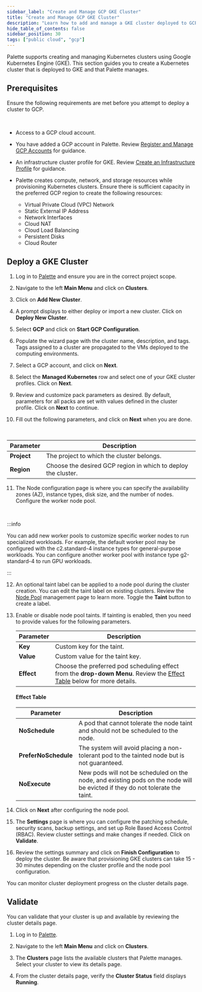 ```yaml
---
sidebar_label: "Create and Manage GCP GKE Cluster"
title: "Create and Manage GCP GKE Cluster"
description: "Learn how to add and manage a GKE cluster deployed to GCP with Palette."
hide_table_of_contents: false
sidebar_position: 30
tags: ["public cloud", "gcp"]
---
```


Palette supports creating and managing Kubernetes clusters using Google Kubernetes Engine (GKE). This section guides you to create a Kubernetes cluster that is deployed to GKE and that Palette manages.

## Prerequisites

Ensure the following requirements are met before you attempt to deploy a cluster to GCP.

<br />

- Access to a GCP cloud account.


- You have added a GCP account in Palette. Review [Register and Manage GCP Accounts](/clusters/public-cloud/gcp/add-gcp-accounts) for guidance.


- An infrastructure cluster profile for GKE. Review [Create an Infrastructure Profile](../../../profiles/cluster-profiles/create-cluster-profiles/create-infrastructure-profile.md) for guidance.


- Palette creates compute, network, and storage resources while provisioning Kubernetes clusters. Ensure there is sufficient capacity in the preferred GCP region to create the following resources:
  - Virtual Private Cloud (VPC) Network
  - Static External IP Address
  - Network Interfaces 
  - Cloud NAT
  - Cloud Load Balancing
  - Persistent Disks
  - Cloud Router


## Deploy a GKE Cluster

1. Log in to [Palette](https://console.spectrocloud.com) and ensure you are in the correct project scope.


2. Navigate to the left **Main Menu** and click on **Clusters**.


3. Click on **Add New Cluster**.


4. A prompt displays to either deploy or import a new cluster. Click on **Deploy New Cluster**.


5. Select **GCP** and click on **Start GCP Configuration**.


6. Populate the wizard page with the cluster name, description, and tags. Tags assigned to a cluster are propagated to the VMs deployed to the computing environments. 

7. Select a GCP account, and click on **Next**.



8. Select the **Managed Kubernetes** row and select one of your GKE cluster profiles. Click on **Next**.



9. Review and customize pack parameters as desired. By default, parameters for all packs are set with values defined in the cluster profile. Click on **Next** to continue.


10. Fill out the following parameters, and click on **Next** when you are done. 

  <br />

  |Parameter|Description|
  |---|---|
  |**Project**|The project to which the cluster belongs.|
  |**Region**|Choose the desired GCP region in which to deploy the cluster.|


11. The Node configuration page is where you can specify the availability zones (AZ), instance types, disk size, and the number of nodes. Configure the worker node pool.

  <br />

  :::info

  You can add new worker pools to customize specific worker nodes to run specialized workloads. For example, the default worker pool may be configured with the c2.standard-4 instance types for general-purpose workloads. You can configure another worker pool with instance type g2-standard-4 to run GPU workloads.

  :::


12. An optional taint label can be applied to a node pool during the cluster creation. You can edit the taint label on existing clusters. Review the [Node Pool](/clusters/cluster-management/node-pool) management page to learn more. Toggle the **Taint** button to create a label. 



13. Enable or disable node pool taints. If tainting is enabled, then you need to provide values for the following parameters.
    
    |**Parameter**| **Description**|
    |-------------|---------------|
    |**Key**      |Custom key for the taint.|
    |**Value**    | Custom value for the taint key.|
    | **Effect**  | Choose the preferred pod scheduling effect from the **drop-down Menu**. Review the [Effect Table](/clusters/public-cloud/gcp/create-gcp-iaas-cluster#effecttable) below for more details. |
  
    #### Effect Table
    
    |**Parameter**| **Description**|
    |-------------|---------------|
    | **NoSchedule**|  A pod that cannot tolerate the node taint and should not be scheduled to the node. 
    | **PreferNoSchedule**| The system will avoid placing a non-tolerant pod to the tainted node but is not guaranteed.
    | **NoExecute**|  New pods will not be scheduled on the node, and existing pods on the node will be evicted if they do not tolerate the taint. |

14. Click on **Next** after configuring the node pool.



15. The **Settings** page is where you can configure the patching schedule, security scans, backup settings, and set up Role Based Access Control (RBAC). Review cluster settings and make changes if needed. Click on **Validate**.


16. Review the settings summary and click on **Finish Configuration** to deploy the cluster. Be aware that provisioning GKE clusters can take 15 - 30 minutes depending on the cluster profile and the node pool configuration.

You can monitor cluster deployment progress on the cluster details page.


## Validate


You can validate that your cluster is up and available by reviewing the cluster details page. 

1. Log in to [Palette](https://console.spectrocloud.com).



2. Navigate to the left **Main Menu** and click on **Clusters**. 



3. The **Clusters** page lists the available clusters that Palette manages. Select your cluster to view its details page. 



4. From the cluster details page, verify the **Cluster Status** field displays **Running**.